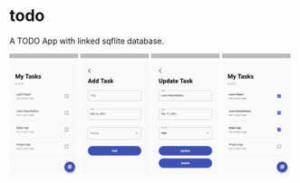 # todo
A TODO App with linked sqflite database.

<p>
  <img src='img/app1.png' width = '24%' height = '24%'><span>         </span>
  <img src= 'img/app2.png' width = '24%' height = '24%'>
  <img src ='img/app3.png' width = '24%' height = '24%'>
  <img src = 'img/app4.png' width = '24%' height = '24%'>
  </p>
